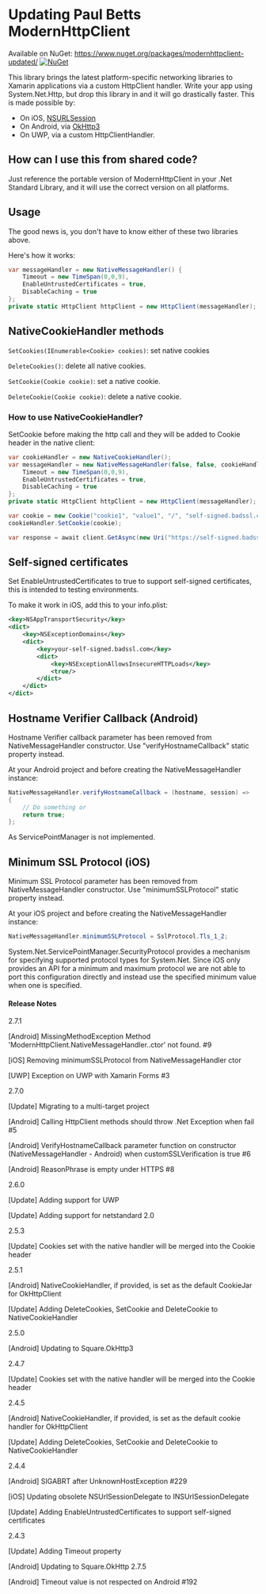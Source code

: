 Updating Paul Betts ModernHttpClient
================

Available on NuGet: https://www.nuget.org/packages/modernhttpclient-updated/ [![NuGet](https://img.shields.io/nuget/v/modernhttpclient-updated.svg?label=NuGet)](https://www.nuget.org/packages/modernhttpclient-updated/)

This library brings the latest platform-specific networking libraries to
Xamarin applications via a custom HttpClient handler. Write your app using
System.Net.Http, but drop this library in and it will go drastically faster.
This is made possible by:

* On iOS, [NSURLSession](https://developer.apple.com/library/ios/documentation/Foundation/Reference/NSURLSession_class/Introduction/Introduction.html)
* On Android, via [OkHttp3](http://square.github.io/okhttp/)
* On UWP, via a custom HttpClientHandler.

## How can I use this from shared code?

Just reference the portable version of ModernHttpClient in your .Net Standard Library, and it will use the correct version on all platforms.

## Usage

The good news is, you don't have to know either of these two libraries above.

Here's how it works:

```cs
var messageHandler = new NativeMessageHandler() {
    Timeout = new TimeSpan(0,0,9),
    EnableUntrustedCertificates = true,
    DisableCaching = true
};
private static HttpClient httpClient = new HttpClient(messageHandler);
```

## NativeCookieHandler methods

```SetCookies(IEnumerable<Cookie> cookies)```: set native cookies

```DeleteCookies()```: delete all native cookies.

```SetCookie(Cookie cookie)```: set a native cookie.

```DeleteCookie(Cookie cookie)```: delete a native cookie.

### How to use NativeCookieHandler?

SetCookie before making the http call and they will be added to Cookie header in the native client:

```cs
var cookieHandler = new NativeCookieHandler();
var messageHandler = new NativeMessageHandler(false, false, cookieHandler) {
    Timeout = new TimeSpan(0,0,9),
    EnableUntrustedCertificates = true,
    DisableCaching = true
};
private static HttpClient httpClient = new HttpClient(messageHandler);

var cookie = new Cookie("cookie1", "value1", "/", "self-signed.badssl.com");
cookieHandler.SetCookie(cookie);

var response = await client.GetAsync(new Uri("https://self-signed.badssl.com"));
```

## Self-signed certificates

Set EnableUntrustedCertificates to true to support self-signed certificates, this is intended to testing environments.

To make it work in iOS, add this to your info.plist:

```xml
<key>NSAppTransportSecurity</key>
<dict>
    <key>NSExceptionDomains</key>
    <dict>
        <key>your-self-signed.badssl.com</key>
        <dict>
            <key>NSExceptionAllowsInsecureHTTPLoads</key>
            <true/>
        </dict>
    </dict>
</dict>
```

## Hostname Verifier Callback (Android)

Hostname Verifier callback parameter has been removed from NativeMessageHandler constructor. Use "verifyHostnameCallback" static property instead.

At your Android project and before creating the NativeMessageHandler instance:

```cs
NativeMessageHandler.verifyHostnameCallback = (hostname, session) =>
{
    // Do something or
    return true;
};
```

As ServicePointManager is not implemented.

## Minimum SSL Protocol (iOS)

Minimum SSL Protocol parameter has been removed from NativeMessageHandler constructor. Use "minimumSSLProtocol" static property instead.

At your iOS project and before creating the NativeMessageHandler instance:

```cs
NativeMessageHandler.minimumSSLProtocol = SslProtocol.Tls_1_2;
```

System.Net.ServicePointManager.SecurityProtocol provides a mechanism for specifying supported protocol types for System.Net. Since iOS only provides an API for a minimum and maximum protocol we are not able to port this configuration directly and instead use the specified minimum value when one is specified.

#### Release Notes

2.7.1

[Android] MissingMethodException Method 'ModernHttpClient.NativeMessageHandler..ctor' not found. #9

[iOS] Removing minimumSSLProtocol from NativeMessageHandler ctor

[UWP] Exception on UWP with Xamarin Forms #3

2.7.0
      
[Update] Migrating to a multi-target project
      
[Android] Calling HttpClient methods should throw .Net Exception when fail #5
      
[Android] VerifyHostnameCallback parameter function on constructor (NativeMessageHandler - Android) when customSSLVerification is true #6
      
[Android] ReasonPhrase is empty under HTTPS #8

2.6.0

[Update] Adding support for UWP

[Update] Adding support for netstandard 2.0

2.5.3

[Update] Cookies set with the native handler will be merged into the Cookie header

2.5.1

[Android] NativeCookieHandler, if provided, is set as the default CookieJar for OkHttpClient

[Update] Adding DeleteCookies, SetCookie and DeleteCookie to NativeCookieHandler

2.5.0

[Android] Updating to Square.OkHttp3

2.4.7

[Update] Cookies set with the native handler will be merged into the Cookie header

2.4.5

[Android] NativeCookieHandler, if provided, is set as the default cookie handler for OkHttpClient

[Update] Adding DeleteCookies, SetCookie and DeleteCookie to NativeCookieHandler

2.4.4

[Android] SIGABRT after UnknownHostException #229

[iOS] Updating obsolete NSUrlSessionDelegate to INSUrlSessionDelegate

[Update] Adding EnableUntrustedCertificates to support self-signed certificates

2.4.3

[Update] Adding Timeout property

[Android] Updating to Square.OkHttp 2.7.5

[Android] Timeout value is not respected on Android #192
